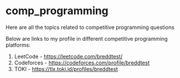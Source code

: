 # comp_programming
Here are all the topics related to competitive programming questions

Below are links to my profile in different competitive programming platforms:
1. LeetCode - https://leetcode.com/breddtest/
2. Codeforces - https://codeforces.com/profile/breddtest
3. TOKI - https://tlx.toki.id/profiles/breddtest
